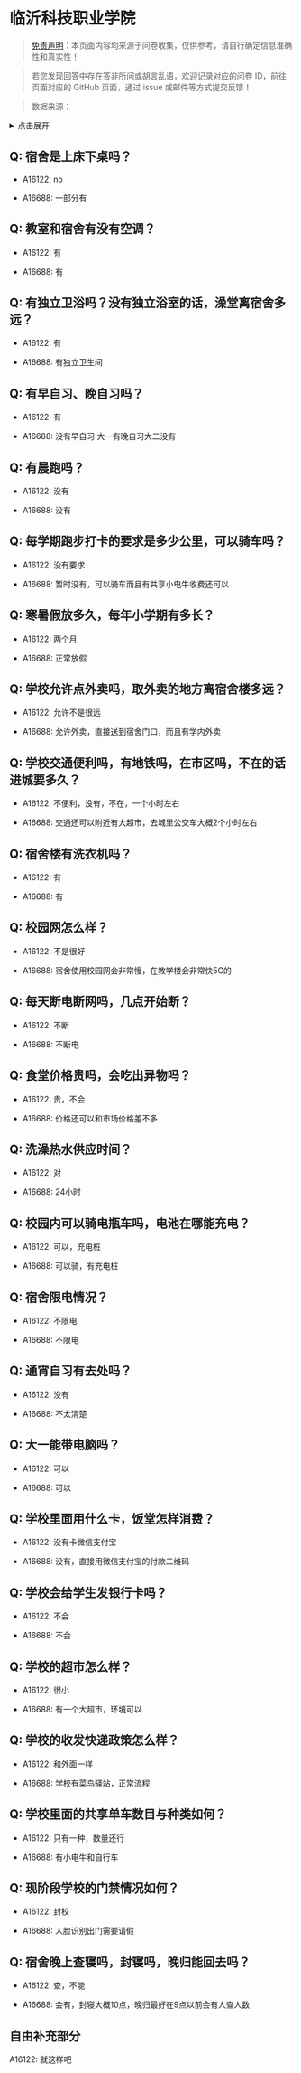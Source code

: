 # 临沂科技职业学院

> [免责声明](https://colleges.chat/#_3)：本页面内容均来源于问卷收集，仅供参考，请自行确定信息准确性和真实性！

> 若您发现回答中存在答非所问或胡言乱语，欢迎记录对应的问卷 ID，前往页面对应的 GitHub 页面，通过 issue 或邮件等方式提交反馈！

> 数据来源：

<details><summary>点击展开</summary>
<ul>
<li>A16122: z18660908252@126.com (2022 年 09 月)</li>
<li>A16688: 匿名 (2022 年 12 月)</li>
</ul>
</details>

## Q: 宿舍是上床下桌吗？

- A16122: no

- A16688: 一部分有

## Q: 教室和宿舍有没有空调？

- A16122: 有

- A16688: 有

## Q: 有独立卫浴吗？没有独立浴室的话，澡堂离宿舍多远？

- A16122: 有

- A16688: 有独立卫生间

## Q: 有早自习、晚自习吗？

- A16122: 有

- A16688: 没有早自习  大一有晚自习大二没有

## Q: 有晨跑吗？

- A16122: 没有

- A16688: 没有

## Q: 每学期跑步打卡的要求是多少公里，可以骑车吗？

- A16122: 没有要求

- A16688: 暂时没有，可以骑车而且有共享小电牛收费还可以

## Q: 寒暑假放多久，每年小学期有多长？

- A16122: 两个月

- A16688: 正常放假

## Q: 学校允许点外卖吗，取外卖的地方离宿舍楼多远？

- A16122: 允许不是很远

- A16688: 允许外卖，直接送到宿舍门口，而且有学内外卖

## Q: 学校交通便利吗，有地铁吗，在市区吗，不在的话进城要多久？

- A16122: 不便利，没有，不在，一个小时左右

- A16688: 交通还可以附近有大超市，去城里公交车大概2个小时左右

## Q: 宿舍楼有洗衣机吗？

- A16122: 有

- A16688: 有

## Q: 校园网怎么样？

- A16122: 不是很好

- A16688: 宿舍使用校园网会非常慢，在教学楼会非常快5G的

## Q: 每天断电断网吗，几点开始断？

- A16122: 不断

- A16688: 不断电

## Q: 食堂价格贵吗，会吃出异物吗？

- A16122: 贵，不会

- A16688: 价格还可以和市场价格差不多

## Q: 洗澡热水供应时间？

- A16122: 对

- A16688: 24小时

## Q: 校园内可以骑电瓶车吗，电池在哪能充电？

- A16122: 可以，充电桩

- A16688: 可以骑，有充电桩

## Q: 宿舍限电情况？

- A16122: 不限电

- A16688: 不限电

## Q: 通宵自习有去处吗？

- A16122: 没有

- A16688: 不太清楚

## Q: 大一能带电脑吗？

- A16122: 可以

- A16688: 可以

## Q: 学校里面用什么卡，饭堂怎样消费？

- A16122: 没有卡微信支付宝

- A16688: 没有，直接用微信支付宝的付款二维码

## Q: 学校会给学生发银行卡吗？

- A16122: 不会

- A16688: 不会

## Q: 学校的超市怎么样？

- A16122: 很小

- A16688: 有一个大超市，环境可以

## Q: 学校的收发快递政策怎么样？

- A16122: 和外面一样

- A16688: 学校有菜鸟驿站，正常流程

## Q: 学校里面的共享单车数目与种类如何？

- A16122: 只有一种，数量还行

- A16688: 有小电牛和自行车

## Q: 现阶段学校的门禁情况如何？

- A16122: 封校

- A16688: 人脸识别出门需要请假

## Q: 宿舍晚上查寝吗，封寝吗，晚归能回去吗？

- A16122: 查，不能

- A16688: 会有，封寝大概10点，晚归最好在9点以前会有人查人数

## 自由补充部分

A16122: 就这样吧